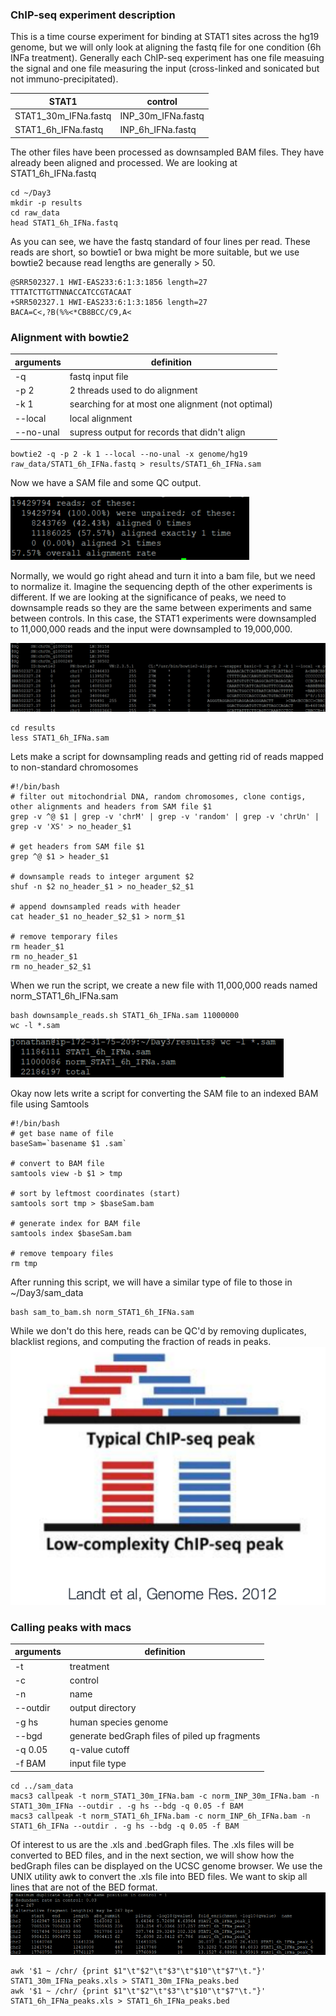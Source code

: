 ### ChIP-seq experiment description
This is a time course experiment for binding at STAT1 sites across the hg19 genome, but we will only look at aligning the fastq file for one condition (6h INFa treatment). Generally each ChIP-seq experiment has one file measuing the signal and one file measuring the input (cross-linked and sonicated but not immuno-precipitated).

| STAT1  | control |
| ------------- | ------------- |
| STAT1_30m_IFNa.fastq  | INP_30m_IFNa.fastq  |
| STAT1_6h_IFNa.fastq  | INP_6h_IFNa.fastq  |

The other files have been processed as downsampled BAM files. They have already been aligned and processed. We are looking at STAT1_6h_IFNa.fastq
```
cd ~/Day3
mkdir -p results 
cd raw_data
head STAT1_6h_IFNa.fastq
```
As you can see, we have the fastq standard of four lines per read. These reads are short, so bowtie1 or bwa might be more suitable, but we use bowtie2 because read lengths are generally > 50. 
```
@SRR502327.1 HWI-EAS233:6:1:3:1856 length=27
TTTATCTTGTTNNACCATCCGTACAAT
+SRR502327.1 HWI-EAS233:6:1:3:1856 length=27
BACA=C<,?B(%%<*CB8BCC/C9,A<
```
### Alignment with bowtie2
| arguments  | definition |
| ------------- | ------------- |
| -q  | fastq input file  |
| -p  2 |  2 threads used to do alignment |
| -k  1 | searching for at most one alignment (not optimal)  |
| --local  | local alignment  |
| --no-unal | supress output for records that didn't align | 

```
bowtie2 -q -p 2 -k 1 --local --no-unal -x genome/hg19 raw_data/STAT1_6h_IFNa.fastq > results/STAT1_6h_IFNa.sam
```


Now we have a SAM file and some QC output.

![alt text](../img/alignment_bowtie2.png)

Normally, we would go right ahead and turn it into a bam file, but we need to normalize it. Imagine the sequencing depth of the other experiments is different. If we are looking at the significance of peaks, we need to downsample reads so they are the same between experiments and same between controls. In this case, the STAT1 experiments were downsampled to 11,000,000 reads and the input were downsampled to 19,000,000.

![alt text](../img/sam_output.png)

```
cd results
less STAT1_6h_IFNa.sam
```
Lets make a script for downsampling reads and getting rid of reads mapped to non-standard chromosomes 
```
#!/bin/bash
# filter out mitochondrial DNA, random chromosomes, clone contigs, other alignments and headers from SAM file $1
grep -v ^@ $1 | grep -v 'chrM' | grep -v 'random' | grep -v 'chrUn' | grep -v 'XS' > no_header_$1

# get headers from SAM file $1
grep ^@ $1 > header_$1

# downsample reads to integer argument $2
shuf -n $2 no_header_$1 > no_header_$2_$1

# append downsampled reads with header
cat header_$1 no_header_$2_$1 > norm_$1

# remove temporary files
rm header_$1
rm no_header_$1
rm no_header_$2_$1
```
When we run the script, we create a new file with 11,000,000 reads named norm_STAT1_6h_IFNa.sam
```
bash downsample_reads.sh STAT1_6h_IFNa.sam 11000000
wc -l *.sam
```
![alt text](../img/wcl_sam.png)

Okay now lets write a script for converting the SAM file to an indexed BAM file using Samtools
```
#!/bin/bash
# get base name of file
baseSam=`basename $1 .sam`

# convert to BAM file
samtools view -b $1 > tmp

# sort by leftmost coordinates (start)
samtools sort tmp > $baseSam.bam

# generate index for BAM file
samtools index $baseSam.bam

# remove tempoary files
rm tmp
```
After running this script, we will have a similar type of file to those in ~/Day3/sam_data
```
bash sam_to_bam.sh norm_STAT1_6h_IFNa.sam
```
While we don't do this here, reads can be QC'd by removing duplicates, blacklist regions, and computing the fraction of reads in peaks. 
![alt text](../img/mappable.png)

### Calling peaks with macs 
| arguments  | definition |
| ------------- | ------------- |
| -t | treatment |
| -c | control |
| -n | name |
| --outdir | output directory | 
| -g hs | human species genome |
| --bgd | generate bedGraph files of piled up fragments | 
| -q 0.05 | q-value cutoff | 
| -f BAM | input file type | 
```
cd ../sam_data
macs3 callpeak -t norm_STAT1_30m_IFNa.bam -c norm_INP_30m_IFNa.bam -n STAT1_30m_IFNa --outdir . -g hs --bdg -q 0.05 -f BAM
macs3 callpeak -t norm_STAT1_6h_IFNa.bam -c norm_INP_6h_IFNa.bam -n STAT1_6h_IFNa --outdir . -g hs --bdg -q 0.05 -f BAM
```
Of interest to us are the .xls and .bedGraph files. The .xls files will be converted to BED files, and in the next section, we will show how the bedGraph files can be displayed on the UCSC genome browser. We use the UNIX utility awk to convert the .xls file into BED files. We want to skip all lines that are not of the BED format. 
![alt text](../img/macs_output.png)
```
awk '$1 ~ /chr/ {print $1"\t"$2"\t"$3"\t"$10"\t"$7"\t."}' STAT1_30m_IFNa_peaks.xls > STAT1_30m_IFNa_peaks.bed
awk '$1 ~ /chr/ {print $1"\t"$2"\t"$3"\t"$10"\t"$7"\t."}' STAT1_6h_IFNa_peaks.xls > STAT1_6h_IFNa_peaks.bed
```
